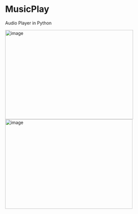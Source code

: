 # MusicPlay
Audio Player in Python

<img width="412" height="287" alt="image" src="https://github.com/user-attachments/assets/de7a0897-6610-47a8-98e8-c87f36c4030f" />
<img width="410" height="288" alt="image" src="https://github.com/user-attachments/assets/c57593cf-f1a8-40fd-a882-b5b436efb384" />
